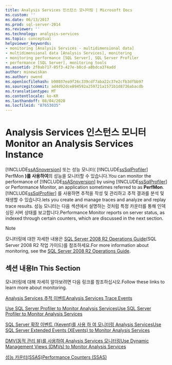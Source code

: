 ```yaml
---
title: Analysis Services 인스턴스 모니터링 | Microsoft Docs
ms.custom: ''
ms.date: 06/13/2017
ms.prod: sql-server-2014
ms.reviewer: ''
ms.technology: analysis-services
ms.topic: conceptual
helpviewer_keywords:
- monitoring [Analysis Services - multidimensional data]
- multidimensional data [Analysis Services], monitoring
- monitoring performance [SQL Server], SQL Server Profiler
- performance [SQL Server], monitoring tools
ms.assetid: 2f0ab717-05f3-427e-b8cd-a8bdca374add
author: minewiskan
ms.author: owend
ms.openlocfilehash: b98037ea9f26c339cdf7aba22c37e2cfb3dfbb97
ms.sourcegitcommit: ad4d92dce894592a259721a1571b1d8736abacdb
ms.translationtype: MT
ms.contentlocale: ko-KR
ms.lasthandoff: 08/04/2020
ms.locfileid: "87653035"
---
```

# <a name="monitor-an-analysis-services-instance"></a><span data-ttu-id="49458-102">Analysis Services 인스턴스 모니터</span><span class="sxs-lookup"><span data-stu-id="49458-102">Monitor an Analysis Services Instance</span></span>
  <span data-ttu-id="49458-103">[!INCLUDE[ssASnoversion](../../includes/ssasnoversion-md.md)] 또는 성능 모니터( [!INCLUDE[ssSqlProfiler](../../includes/sssqlprofiler-md.md)] PerfMon **)를 사용하여**의 성능을 모니터할 수 있습니다.</span><span class="sxs-lookup"><span data-stu-id="49458-103">You can monitor the performance of [!INCLUDE[ssASnoversion](../../includes/ssasnoversion-md.md)] by using [!INCLUDE[ssSqlProfiler](../../includes/sssqlprofiler-md.md)] or Performance Monitor, an application sometimes referred to as **PerfMon**.</span></span> [!INCLUDE[ssSqlProfiler](../../includes/sssqlprofiler-md.md)] <span data-ttu-id="49458-104">를 사용하면 추적을 작성 및 관리하고 추적 결과를 분석 및 재생할 수 있습니다.</span><span class="sxs-lookup"><span data-stu-id="49458-104">lets you create and manage traces and analyze and replay trace results.</span></span> <span data-ttu-id="49458-105">성능 모니터는 다음 섹션에서 설명하는 것처럼 특정 카운터를 통해 인덱싱된 서버 상태를 보고합니다.</span><span class="sxs-lookup"><span data-stu-id="49458-105">Performance Monitor reports on server status, as indexed through certain counters, which are discussed in the next section.</span></span>  
  
> [!NOTE]  
>  <span data-ttu-id="49458-106">모니터링에 대한 자세한 내용은 [SQL Server 2008 R2 Operations Guide](https://go.microsoft.com/fwlink/?LinkID=225539)(SQL Server 2008 R2 작업 가이드)를 참조하세요.</span><span class="sxs-lookup"><span data-stu-id="49458-106">For more information about monitoring, see the [SQL Server 2008 R2 Operations Guide](https://go.microsoft.com/fwlink/?LinkID=225539).</span></span>  
  
## <a name="in-this-section"></a><span data-ttu-id="49458-107">섹션 내용</span><span class="sxs-lookup"><span data-stu-id="49458-107">In This Section</span></span>  
 <span data-ttu-id="49458-108">모니터링에 대해 자세히 알아보려면 다음 링크를 참조하십시오.</span><span class="sxs-lookup"><span data-stu-id="49458-108">Follow these links to learn more about monitoring.</span></span>  
  
 [<span data-ttu-id="49458-109">Analysis Services 추적 이벤트</span><span class="sxs-lookup"><span data-stu-id="49458-109">Analysis Services Trace Events</span></span>](https://docs.microsoft.com/bi-reference/trace-events/analysis-services-trace-events)  
  
 [<span data-ttu-id="49458-110">Use SQL Server Profiler to Monitor Analysis Services</span><span class="sxs-lookup"><span data-stu-id="49458-110">Use SQL Server Profiler to Monitor Analysis Services</span></span>](use-sql-server-profiler-to-monitor-analysis-services.md)  
  
 [<span data-ttu-id="49458-111">SQL Server 확장 이벤트 &#40;Xevent&#41;를 사용 하 여 모니터링 Analysis Services</span><span class="sxs-lookup"><span data-stu-id="49458-111">Use SQL Server Extended Events &#40;XEvents&#41; to Monitor Analysis Services</span></span>](../instances/monitor-analysis-services-with-sql-server-extended-events.md)  
  
 [<span data-ttu-id="49458-112">DMV&#40;동적 관리 뷰&#41;를 사용하여 Analysis Services 모니터링</span><span class="sxs-lookup"><span data-stu-id="49458-112">Use Dynamic Management Views &#40;DMVs&#41; to Monitor Analysis Services</span></span>](use-dynamic-management-views-dmvs-to-monitor-analysis-services.md)  
  
 [<span data-ttu-id="49458-113">성능 카운터&#40;SSAS&#41;</span><span class="sxs-lookup"><span data-stu-id="49458-113">Performance Counters &#40;SSAS&#41;</span></span>](performance-counters-ssas.md)  
  
  
